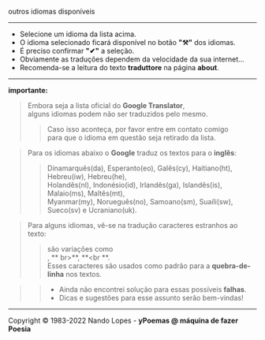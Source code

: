outros idiomas disponíveis
___
- Selecione um idioma da lista acima.  
- O idioma selecionado ficará disponível no botão **"⚒️"** dos idiomas.   
- É preciso confirmar **"✔"** a seleção.  
- Obviamente as traduções dependem da velocidade da sua internet...  
- Recomenda-se a leitura do texto **traduttore** na página **about**.  
___
**importante:**  

> Embora seja a lista oficial do **Google Translator**,  
> alguns idiomas podem não ser traduzidos pelo mesmo.  
>> Caso isso aconteça, por favor entre em contato comigo  
>> para que o idioma em questão seja retirado da lista.  

> Para os idiomas abaixo o **Google** traduz os textos para o **inglês**:  
>> Dinamarquês(da), Esperanto(eo), Galês(cy), Haitiano(ht), Hebreu(iw), Hebreu(he),  
>> Holandês(nl), Indonésio(id), Irlandês(ga), Islandês(is), Malaio(ms), Maltês(mt),  
>> Myanmar(my), Norueguês(no), Samoano(sm), Suaíli(sw), Sueco(sv) e Ucraniano(uk).  

> Para alguns idiomas, vê-se na tradução caracteres estranhos ao texto:  
>> são variações como **<br>**, ** br>**, **<br **.  
>> Esses caracteres são usados como padrão para a **quebra-de-linha** nos textos.  

>> - Ainda não encontrei solução para essas possíveis **falhas**.  
>> - Dicas e sugestões para esse assunto serão bem-vindas!  
___
Copyright © 1983-2022 Nando Lopes - **yPoemas @ máquina de fazer Poesia**